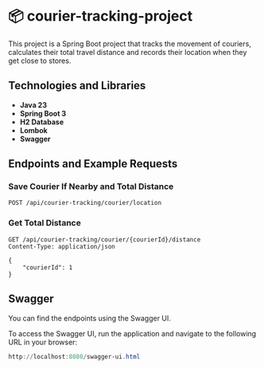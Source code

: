 # 📦 courier-tracking-project

This project is a Spring Boot project that tracks the movement of couriers, calculates their total travel distance and records their location when they get close to stores.

## Technologies and Libraries
- **Java 23**
- **Spring Boot 3**
- **H2 Database**
- **Lombok**
- **Swagger**

## Endpoints and Example Requests

### Save Courier If Nearby and Total Distance
```http
POST /api/courier-tracking/courier/location
```

### Get Total Distance
```http
GET /api/courier-tracking/courier/{courierId}/distance
Content-Type: application/json

{
    "courierId": 1
}
```

## Swagger

You can find the endpoints using the Swagger UI.

To access the Swagger UI, run the application and navigate to the following URL in your browser:

```powershell
http://localhost:8080/swagger-ui.html
```

